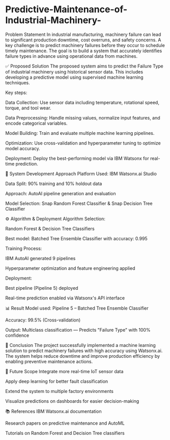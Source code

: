 # Predictive-Maintenance-of-Industrial-Machinery-

 Problem Statement
In industrial manufacturing, machinery failure can lead to significant production downtime, cost overruns, and safety concerns. A key challenge is to predict machinery failures before they occur to schedule timely maintenance. The goal is to build a system that accurately identifies failure types in advance using operational data from machines.

✅ Proposed Solution
The proposed system aims to predict the Failure Type of industrial machinery using historical sensor data. This includes developing a predictive model using supervised machine learning techniques.

Key steps:

Data Collection: Use sensor data including temperature, rotational speed, torque, and tool wear.

Data Preprocessing: Handle missing values, normalize input features, and encode categorical variables.

Model Building: Train and evaluate multiple machine learning pipelines.

Optimization: Use cross-validation and hyperparameter tuning to optimize model accuracy.

Deployment: Deploy the best-performing model via IBM Watsonx for real-time prediction.



🧠 System Development Approach
Platform Used: IBM Watsonx.ai Studio

Data Split: 90% training and 10% holdout data

Approach: AutoAI pipeline generation and evaluation

Model Selection: Snap Random Forest Classifier & Snap Decision Tree Classifier



⚙️ Algorithm & Deployment
Algorithm Selection:

Random Forest & Decision Tree Classifiers

Best model: Batched Tree Ensemble Classifier with accuracy: 0.995

Training Process:

IBM AutoAI generated 9 pipelines

Hyperparameter optimization and feature engineering applied

Deployment:

Best pipeline (Pipeline 5) deployed

Real-time prediction enabled via Watsonx's API interface



📊 Result
Model used: Pipeline 5 – Batched Tree Ensemble Classifier

Accuracy: 99.5% (Cross-validation)

Output: Multiclass classification — Predicts "Failure Type" with 100% confidence




🧾 Conclusion
The project successfully implemented a machine learning solution to predict machinery failures with high accuracy using Watsonx.ai. The system helps reduce downtime and improve production efficiency by enabling preventive maintenance actions.


🚀 Future Scope
Integrate more real-time IoT sensor data

Apply deep learning for better fault classification

Extend the system to multiple factory environments

Visualize predictions on dashboards for easier decision-making


📚 References
IBM Watsonx.ai documentation

Research papers on predictive maintenance and AutoML

Tutorials on Random Forest and Decision Tree classifiers
